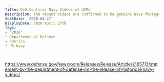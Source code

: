 ```yaml
---
Title: DoD Confirms Navy Videos of UAPs
Description: The recent videos are confirmed to be genuine Navy footage.
SortDate: '2020-04-27'
DisplayDate: 2020 April 27th
Tags:
- '2020'
- Department of Defence
- america
- US Navy

---
```

https://www.defense.gov/Newsroom/Releases/Release/Article/2165713/statement-by-the-department-of-defense-on-the-release-of-historical-navy-videos/